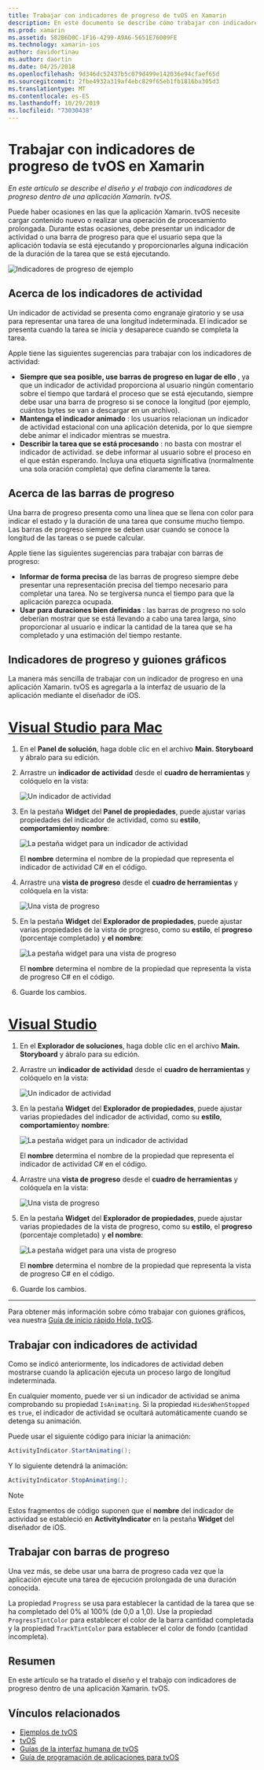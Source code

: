 ```yaml
---
title: Trabajar con indicadores de progreso de tvOS en Xamarin
description: En este documento se describe cómo trabajar con indicadores de progreso en una aplicación de tvOS compilada con Xamarin. Describe las barras de progreso y los indicadores de actividad.
ms.prod: xamarin
ms.assetid: 582B6D0C-1F16-4299-A9A6-5651E76009FE
ms.technology: xamarin-ios
author: davidortinau
ms.author: daortin
ms.date: 04/25/2018
ms.openlocfilehash: 9d346dc52437b5c079d499e142036e94cfaef65d
ms.sourcegitcommit: 2fbe4932a319af4ebc829f65eb1fb1816ba305d3
ms.translationtype: MT
ms.contentlocale: es-ES
ms.lasthandoff: 10/29/2019
ms.locfileid: "73030438"
---
```

# <a name="working-with-tvos-progress-indicators-in-xamarin"></a>Trabajar con indicadores de progreso de tvOS en Xamarin

_En este artículo se describe el diseño y el trabajo con indicadores de progreso dentro de una aplicación Xamarin. tvOS._

Puede haber ocasiones en las que la aplicación Xamarin. tvOS necesite cargar contenido nuevo o realizar una operación de procesamiento prolongada. Durante estas ocasiones, debe presentar un indicador de actividad o una barra de progreso para que el usuario sepa que la aplicación todavía se está ejecutando y proporcionarles alguna indicación de la duración de la tarea que se está ejecutando.

![Indicadores de progreso de ejemplo](progress-indicators-images/intro01.png "Indicadores de progreso de ejemplo")

## <a name="about-activity-indicators"></a>Acerca de los indicadores de actividad

Un indicador de actividad se presenta como engranaje giratorio y se usa para representar una tarea de una longitud indeterminada. El indicador se presenta cuando la tarea se inicia y desaparece cuando se completa la tarea.

Apple tiene las siguientes sugerencias para trabajar con los indicadores de actividad:

- **Siempre que sea posible, use barras de progreso en lugar de ello** , ya que un indicador de actividad proporciona al usuario ningún comentario sobre el tiempo que tardará el proceso que se está ejecutando, siempre debe usar una barra de progreso si se conoce la longitud (por ejemplo, cuántos bytes se van a descargar en un archivo).
- **Mantenga el indicador animado** : los usuarios relacionan un indicador de actividad estacional con una aplicación detenida, por lo que siempre debe animar el indicador mientras se muestra.
- **Describir la tarea que se está procesando** : no basta con mostrar el indicador de actividad. se debe informar al usuario sobre el proceso en el que están esperando. Incluya una etiqueta significativa (normalmente una sola oración completa) que defina claramente la tarea.

## <a name="about-progress-bars"></a>Acerca de las barras de progreso

Una barra de progreso presenta como una línea que se llena con color para indicar el estado y la duración de una tarea que consume mucho tiempo. Las barras de progreso siempre se deben usar cuando se conoce la longitud de las tareas o se puede calcular.

Apple tiene las siguientes sugerencias para trabajar con barras de progreso:

- **Informar de forma precisa** de las barras de progreso siempre debe presentar una representación precisa del tiempo necesario para completar una tarea. No se tergiversa nunca el tiempo para que la aplicación parezca ocupada.
- **Usar para duraciones bien definidas** : las barras de progreso no solo deberían mostrar que se está llevando a cabo una tarea larga, sino proporcionar al usuario e indicar la cantidad de la tarea que se ha completado y una estimación del tiempo restante.

## <a name="progress-indicators-and-storyboards"></a>Indicadores de progreso y guiones gráficos

La manera más sencilla de trabajar con un indicador de progreso en una aplicación Xamarin. tvOS es agregarla a la interfaz de usuario de la aplicación mediante el diseñador de iOS.

# <a name="visual-studio-for-mactabmacos"></a>[Visual Studio para Mac](#tab/macos)

1. En el **Panel de solución**, haga doble clic en el archivo **Main. Storyboard** y ábralo para su edición.

2. Arrastre un **indicador de actividad** desde el **cuadro de herramientas** y colóquelo en la vista: 

    ![Un indicador de actividad](progress-indicators-images/activity01.png "Un indicador de actividad")

3. En la pestaña **Widget** del **Panel de propiedades**, puede ajustar varias propiedades del indicador de actividad, como su **estilo**, **comportamiento**y **nombre**: 

    ![La pestaña widget para un indicador de actividad](progress-indicators-images/activity02.png "La pestaña widget para un indicador de actividad")
    
    El **nombre** determina el nombre de la propiedad que representa el indicador de actividad C# en el código.

4. Arrastre una **vista de progreso** desde el **cuadro de herramientas** y colóquela en la vista: 

    ![Una vista de progreso](progress-indicators-images/activity03.png "Una vista de progreso")

5. En la pestaña **Widget** del **Explorador de propiedades**, puede ajustar varias propiedades de la vista de progreso, como su **estilo**, el **progreso** (porcentaje completado) y **el nombre**: 

    ![La pestaña widget para una vista de progreso](progress-indicators-images/activity04.png "La pestaña widget para una vista de progreso")
    
    El **nombre** determina el nombre de la propiedad que representa la vista de progreso C# en el código.

6. Guarde los cambios.

# <a name="visual-studiotabwindows"></a>[Visual Studio](#tab/windows)

1. En el **Explorador de soluciones**, haga doble clic en el archivo **Main. Storyboard** y ábralo para su edición.

2. Arrastre un **indicador de actividad** desde el **cuadro de herramientas** y colóquelo en la vista: 

    ![Un indicador de actividad](progress-indicators-images/activity01-vs.png
    "Un indicador de actividad")

3. En la pestaña **Widget** del **Explorador de propiedades**, puede ajustar varias propiedades del indicador de actividad, como su **estilo**, **comportamiento**y **nombre**: 

    ![La pestaña widget para un indicador de actividad](progress-indicators-images/activity02-vs.png "La pestaña widget para un indicador de actividad")

    El **nombre** determina el nombre de la propiedad que representa el indicador de actividad C# en el código.

4. Arrastre una **vista de progreso** desde el **cuadro de herramientas** y colóquela en la vista: 

   ![Una vista de progreso](progress-indicators-images/activity03-vs.png "Una vista de progreso")

5. En la pestaña **Widget** del **Explorador de propiedades**, puede ajustar varias propiedades de la vista de progreso, como su **estilo**, el **progreso** (porcentaje completado) y **el nombre**: 

    ![La pestaña widget para una vista de progreso](progress-indicators-images/activity04-vs.png "La pestaña widget para una vista de progreso")
    
    El **nombre** determina el nombre de la propiedad que representa la vista de progreso C# en el código.

6. Guarde los cambios.

-----

Para obtener más información sobre cómo trabajar con guiones gráficos, vea nuestra [Guía de inicio rápido Hola, tvOS](~/ios/tvos/get-started/hello-tvos.md). 

## <a name="working-with-activity-indicators"></a>Trabajar con indicadores de actividad

Como se indicó anteriormente, los indicadores de actividad deben mostrarse cuando la aplicación ejecuta un proceso largo de longitud indeterminada.

En cualquier momento, puede ver si un indicador de actividad se anima comprobando su propiedad `IsAnimating`. Si la propiedad `HidesWhenStopped` es `true`, el indicador de actividad se ocultará automáticamente cuando se detenga su animación.

Puede usar el siguiente código para iniciar la animación: 

```csharp
ActivityIndicator.StartAnimating();
```

Y lo siguiente detendrá la animación:

```csharp
ActivityIndicator.StopAnimating();
```

> [!NOTE]
> Estos fragmentos de código suponen que el **nombre** del indicador de actividad se estableció en **ActivityIndicator** en la pestaña **Widget** del diseñador de iOS.

## <a name="working-with-progress-bars"></a>Trabajar con barras de progreso

Una vez más, se debe usar una barra de progreso cada vez que la aplicación ejecute una tarea de ejecución prolongada de una duración conocida. 

La propiedad `Progress` se usa para establecer la cantidad de la tarea que se ha completado del 0% al 100% (de 0,0 a 1,0). Use la propiedad `ProgressTintColor` para establecer el color de la barra cantidad completada y la propiedad `TrackTintColor` para establecer el color de fondo (cantidad incompleta).

## <a name="summary"></a>Resumen

En este artículo se ha tratado el diseño y el trabajo con indicadores de progreso dentro de una aplicación Xamarin. tvOS.

## <a name="related-links"></a>Vínculos relacionados

- [Ejemplos de tvOS](https://docs.microsoft.com/samples/browse/?products=xamarin&term=Xamarin.iOS+tvOS)
- [tvOS](https://developer.apple.com/tvos/)
- [Guías de la interfaz humana de tvOS](https://developer.apple.com/tvos/human-interface-guidelines/)
- [Guía de programación de aplicaciones para tvOS](https://developer.apple.com/library/prerelease/tvos/documentation/General/Conceptual/AppleTV_PG/)
